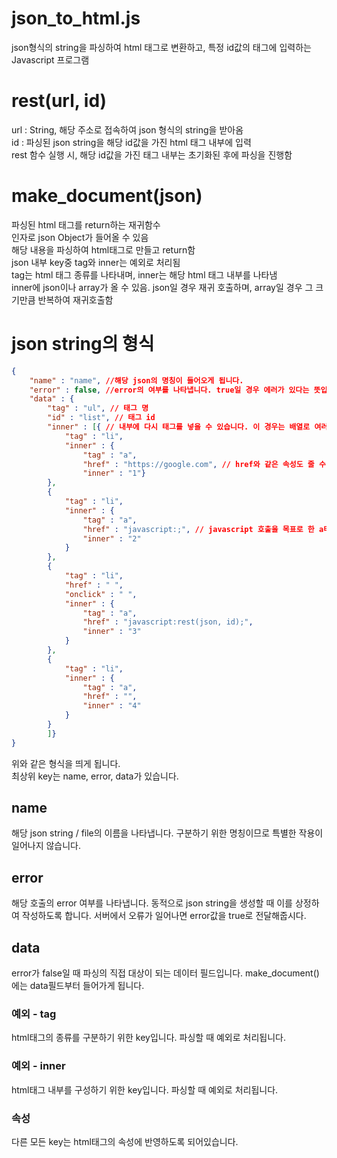 # json_to_html.js
json형식의 string을 파싱하여 html 태그로 변환하고, 특정 id값의 태그에 입력하는 Javascript 프로그램

# rest(url, id)
url : String, 해당 주소로 접속하여 json 형식의 string을 받아옴  
id : 파싱된 json string을 해당 id값을 가진 html 태그 내부에 입력  
rest 함수 실행 시, 해당 id값을 가진 태그 내부는 초기화된 후에 파싱을 진행함  

# make_document(json)
파싱된 html 태그를 return하는 재귀함수  
인자로 json Object가 들어올 수 있음  
해당 내용을 파싱하여 html태그로 만들고 return함  
json 내부 key중 tag와 inner는 예외로 처리됨  
tag는 html 태그 종류를 나타내며, inner는 해당 html 태그 내부를 나타냄  
inner에 json이나 array가 올 수 있음. json일 경우 재귀 호출하며, array일 경우 그 크기만큼 반복하여 재귀호출함  
  

# json string의 형식
```json
{
    "name" : "name", //해당 json의 명칭이 들어오게 됩니다.
    "error" : false, //error의 여부를 나타냅니다. true일 경우 에러가 있다는 뜻입니다.
    "data" : {
        "tag" : "ul", // 태그 명
        "id" : "list", // 태그 id
        "inner" : [{ // 내부에 다시 태그를 넣을 수 있습니다. 이 경우는 배열로 여러개를 넣을 수 있습니다.
            "tag" : "li",
            "inner" : {
                "tag" : "a",
                "href" : "https://google.com", // href와 같은 속성도 줄 수 있습니다.
                "inner" : "1"}
        },
        {
            "tag" : "li",
            "inner" : {
                "tag" : "a",
                "href" : "javascript:;", // javascript 호출을 목표로 한 a태그 생성도 가능합니다.
                "inner" : "2"
            }
        },
        {
            "tag" : "li",
            "href" : " ",
            "onclick" : " ",
            "inner" : {
                "tag" : "a",
                "href" : "javascript:rest(json, id);",
                "inner" : "3"
            }
        },
        {
            "tag" : "li",
            "inner" : {
                "tag" : "a",
                "href" : "",
                "inner" : "4"
            }
        }
        ]}
}
```
위와 같은 형식을 띄게 됩니다.  
최상위 key는 name, error, data가 있습니다.
## name
해당 json string / file의 이름을 나타냅니다. 구분하기 위한 명칭이므로 특별한 작용이 일어나지 않습니다.

## error
해당 호출의 error 여부를 나타냅니다. 동적으로 json string을 생성할 때 이를 상정하여 작성하도록 합니다. 서버에서 오류가 일어나면 error값을 true로 전달해줍시다.

## data
error가 false일 때 파싱의 직접 대상이 되는 데이터 필드입니다. make_document()에는 data필드부터 들어가게 됩니다.

### 예외 - tag
html태그의 종류를 구분하기 위한 key입니다. 파싱할 때 예외로 처리됩니다.

### 예외 - inner
html태그 내부를 구성하기 위한 key입니다. 파싱할 때 예외로 처리됩니다.

### 속성
다른 모든 key는 html태그의 속성에 반영하도록 되어있습니다.